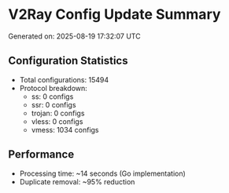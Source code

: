 # V2Ray Config Update Summary
Generated on: 2025-08-19 17:32:07 UTC

## Configuration Statistics
- Total configurations: 15494
- Protocol breakdown:
  - ss: 0 configs
  - ssr: 0 configs
  - trojan: 0 configs
  - vless: 0 configs
  - vmess: 1034 configs

## Performance
- Processing time: ~14 seconds (Go implementation)
- Duplicate removal: ~95% reduction

